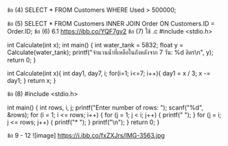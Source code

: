 ข้อ (4)  SELECT * FROM Customers
        WHERE Used > 500000;

ข้อ (5)  SELECT * FROM Customers
INNER JOIN Order ON Customers.ID = Order.ID;
ข้อ (6) 6.1 https://ibb.co/YQF7gv2
ข้อ (7) ใช้ .c 
#include <stdio.h>

int Calculate(int x);
int main() {
    int water_tank = 5832;
    float y = Calculate(water_tank);
    printf("จำนวนน้ำที่เหลือในถังหลังจาก 7 วัน: %d ลิตร\n", y);
    return 0;
}

int Calculate(int x){
    int day1, day7, i;
    for(i=1; i<=7; i++){
        day1 = x / 3;
        x -= day1; 
    }
    return x;
}

ข้อ (8)
#include <stdio.h>

int main() {
    int rows, i, j;
    printf("Enter number of rows: ");
    scanf("%d", &rows);
    for (i = 1; i <= rows; i++) {
        for (j = 1; j < i; j++) {
            printf(" ");
        }
        for (j = i; j <= rows; j++) {
            printf("* ");
        }
        printf("\n");
    }
    return 0;
}


ข้อ 9 - 12 ![image] https://i.ibb.co/fxZXJrs/IMG-3563.jpg
